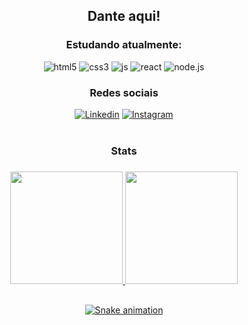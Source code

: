 <div align="center"><h2> Dante aqui! </h2></div>


<div align="center">
    <h3>Estudando atualmente:</h3>
    <img src="https://img.shields.io/badge/html5-%23E34F26.svg?style=for-the-badge&logo=html5&logoColor=white" alt="html5">
    <img src="https://img.shields.io/badge/css3-%231572B6.svg?style=for-the-badge&logo=css3&logoColor=white" alt="css3">
    <img src="https://img.shields.io/badge/javascript-%23323330.svg?style=for-the-badge&logo=javascript&logoColor=%23F7DF1E" alt="js">
    <img src="https://img.shields.io/badge/react-%2320232a.svg?style=for-the-badge&logo=react&logoColor=%2361DAFB" alt="react">
    <img src="https://img.shields.io/badge/node.js-6DA55F?style=for-the-badge&logo=node.js&logoColor=white" alt="node.js">
    <br>
    <h3>Redes sociais</h3>
    <a href="https://www.linkedin.com/in/igor-dante-5a69381b6/" target="_blank"><img src="https://img.shields.io/badge/linkedin-%230077B5.svg?style=for-the-badge&logo=linkedin&logoColor=white" alt="Linkedin"></a>
    <a href="https://www.instagram.com/igor.dantee/" target="_blank"><img src="https://img.shields.io/badge/Instagram-%23E4405F.svg?style=for-the-badge&logo=Instagram&logoColor=white" alt="Instagram"></a>
</div>
<br>
<div align="center">
  <h3>Stats<h3>
  <a href="https://github.com/rafaballerini">
  <img height="180em" src="https://github-readme-stats.vercel.app/api?username=IgDante&show_icons=true&theme=dark&include_all_commits=true&count_private=true"/>
  <img height="180em" src="https://github-readme-stats.vercel.app/api/top-langs/?username=IgDante&layout=compact&langs_count=7&theme=dark"/>
</div>
    
  ##

<div align="center"> 
 
  ![Snake animation](https://github.com/IgDante/IgDante/blob/output/github-contribution-grid-snake.svg)
 
</div>
